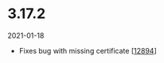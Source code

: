 # 3.17.2

2021-01-18

- Fixes bug with missing certificate [[12894](https://chevereto.com/community/threads/12894/)]
